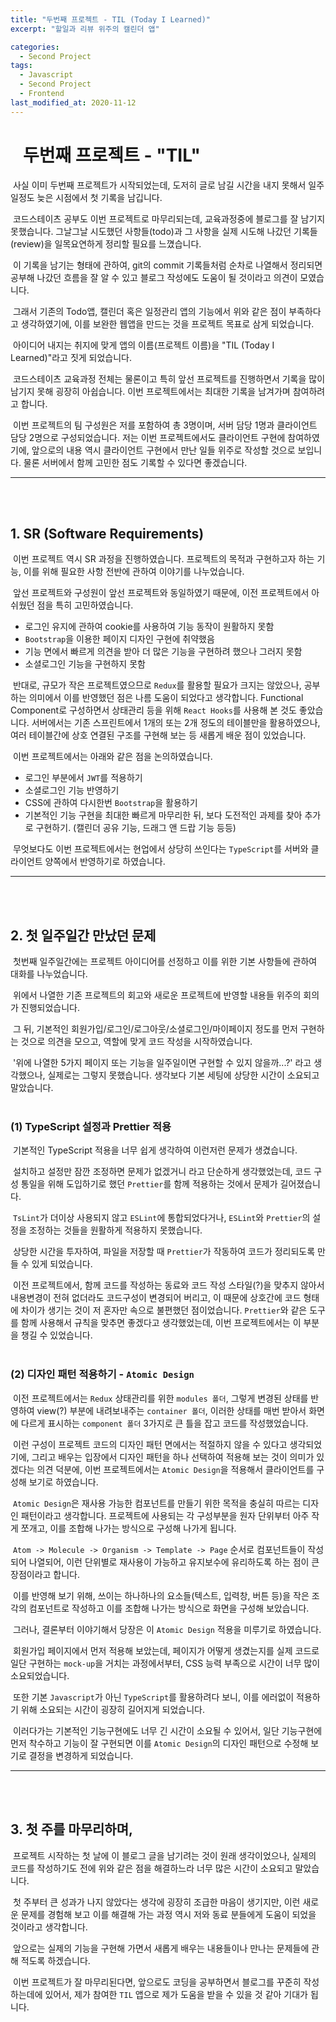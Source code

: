 ```yaml
---
title: "두번째 프로젝트 - TIL (Today I Learned)"
excerpt: "할일과 리뷰 위주의 캘린더 앱"

categories:
  - Second Project
tags:
  - Javascript
  - Second Project
  - Frontend
last_modified_at: 2020-11-12
---
```


# &nbsp;&nbsp; 두번째 프로젝트 - "TIL"

&nbsp;사실 이미 두번째 프로젝트가 시작되었는데, 도저히 글로 남길 시간을 내지 못해서 일주일정도 늦은 시점에서 첫 기록을 남깁니다.

&nbsp;코드스테이츠 공부도 이번 프로젝트로 마무리되는데, 교육과정중에 블로그를 잘 남기지 못했습니다. 그날그날 시도했던 사항들(todo)과 그 사항을 실제 시도해 나갔던 기록들(review)을 일목요연하게 정리할 필요를 느꼈습니다.

&nbsp;이 기록을 남기는 형태에 관하여, git의 commit 기록들처럼 순차로 나열해서 정리되면 공부해 나갔던 흐름을 잘 알 수 있고 블로그 작성에도 도움이 될 것이라고 의견이 모였습니다.

&nbsp;그래서 기존의 Todo앱, 캘린더 혹은 일정관리 앱의 기능에서 위와 같은 점이 부족하다고 생각하였기에, 이를 보완한 웹앱을 만드는 것을 프로젝트 목표로 삼게 되었습니다.

&nbsp;아이디어 내지는 취지에 맞게 앱의 이름(프로젝트 이름)을 "TIL (Today I Learned)"라고 짓게 되었습니다.

&nbsp;코드스테이츠 교육과정 전체는 물론이고 특히 앞선 프로젝트를 진행하면서 기록을 많이 남기지 못해 굉장히 아쉽습니다. 이번 프로젝트에서는 최대한 기록을 남겨가며 참여하려고 합니다.

&nbsp;이번 프로젝트의 팀 구성원은 저를 포함하여 총 3명이며, 서버 담당 1명과 클라이언트 담당 2명으로 구성되었습니다. 저는 이번 프로젝트에서도 클라이언트 구현에 참여하였기에, 앞으로의 내용 역시 클라이언트 구현에서 만난 일들 위주로 작성할 것으로 보입니다. 물론 서버에서 함께 고민한 점도 기록할 수 있다면 좋겠습니다.

---

<br>
<br>

## 1. SR (Software Requirements)

&nbsp;이번 프로젝트 역시 SR 과정을 진행하였습니다. 프로젝트의 목적과 구현하고자 하는 기능, 이를 위해 필요한 사항 전반에 관하여 이야기를 나누었습니다.

&nbsp;앞선 프로젝트와 구성원이 앞선 프로젝트와 동일하였기 때문에, 이전 프로젝트에서 아쉬웠던 점을 특히 고민하였습니다.

- 로그인 유지에 관하여 cookie를 사용하여 기능 동작이 원활하지 못함
- `Bootstrap`을 이용한 페이지 디자인 구현에 취약했음
- 기능 면에서 빠르게 의견을 받아 더 많은 기능을 구현하려 했으나 그러지 못함
- 소셜로그인 기능을 구현하지 못함

&nbsp;반대로, 규모가 작은 프로젝트였으므로 `Redux`를 활용할 필요가 크지는 않았으나, 공부하는 의미에서 이를 반영했던 점은 나름 도움이 되었다고 생각합니다. Functional Component로 구성하면서 상태관리 등을 위해 `React Hooks`를 사용해 본 것도 좋았습니다. 서버에서는 기존 스프린트에서 1개의 또는 2개 정도의 테이블만을 활용하였으나, 여러 테이블간에 상호 연결된 구조를 구현해 보는 등 새롭게 배운 점이 있었습니다.

&nbsp;이번 프로젝트에서는 아래와 같은 점을 논의하였습니다.

- 로그인 부분에서 `JWT`를 적용하기
- 소셜로그인 기능 반영하기
- CSS에 관하여 다시한번 `Bootstrap`을 활용하기
- 기본적인 기능 구현을 최대한 빠르게 마무리한 뒤, 보다 도전적인 과제를 찾아 추가로 구현하기. (캘린더 공유 기능, 드래그 앤 드랍 기능 등등)

&nbsp;무엇보다도 이번 프로젝트에서는 현업에서 상당히 쓰인다는 `TypeScript`를 서버와 클라이언트 양쪽에서 반영하기로 하였습니다.

---

<br>
<br>

## 2. 첫 일주일간 만났던 문제

&nbsp;첫번째 일주일간에는 프로젝트 아이디어를 선정하고 이를 위한 기본 사항들에 관하여 대화를 나누었습니다.

&nbsp;위에서 나열한 기존 프로젝트의 회고와 새로운 프로젝트에 반영할 내용들 위주의 회의가 진행되었습니다.

&nbsp;그 뒤, 기본적인 회원가입/로그인/로그아웃/소셜로그인/마이페이지 정도를 먼저 구현하는 것으로 의견을 모으고, 역할에 맞게 코드 작성을 시작하였습니다.

&nbsp;'위에 나열한 5가지 페이지 또는 기능을 일주일이면 구현할 수 있지 않을까...?' 라고 생각했으나, 실제로는 그렇지 못했습니다. 생각보다 기본 세팅에 상당한 시간이 소요되고 말았습니다.
<br>
<br>

### (1) TypeScript 설정과 Prettier 적용

&nbsp;기본적인 TypeScript 적용을 너무 쉽게 생각하여 이런저런 문제가 생겼습니다.

&nbsp;설치하고 설정만 잠깐 조정하면 문제가 없겠거니 라고 단순하게 생각했었는데, 코드 구성 통일을 위해 도입하기로 했던 `Prettier`를 함께 적용하는 것에서 문제가 길어졌습니다.

&nbsp;`TsLint`가 더이상 사용되지 않고 `ESLint`에 통합되었다거나, `ESLint`와 `Prettier`의 설정을 조정하는 것들을 원활하게 적용하지 못했습니다.

&nbsp;상당한 시간을 투자하여, 파일을 저장할 때 `Prettier`가 작동하여 코드가 정리되도록 만들 수 있게 되었습니다.

&nbsp;이전 프로젝트에서, 함께 코드를 작성하는 동료와 코드 작성 스타일(?)을 맞추지 않아서 내용변경이 전혀 없더라도 코드구성이 변경되어 버리고, 이 때문에 상호간에 코드 형태에 차이가 생기는 것이 저 혼자만 속으로 불편했던 점이었습니다. `Prettier`와 같은 도구를 함께 사용해서 규칙을 맞추면 좋겠다고 생각했었는데, 이번 프로젝트에서는 이 부분을 챙길 수 있었습니다.
<br>
<br>

### (2) 디자인 패턴 적용하기 - `Atomic Design`

&nbsp;이전 프로젝트에서는 `Redux` 상태관리를 위한 `modules 폴더`, 그렇게 변경된 상태를 반영하여 view(?) 부분에 내려보내주는 `container 폴더`, 이러한 상태를 매번 받아서 화면에 다르게 표시하는 `component 폴더` 3가지로 큰 틀을 잡고 코드를 작성했었습니다.

&nbsp;이런 구성이 프로젝트 코드의 디자인 패턴 면에서는 적절하지 않을 수 있다고 생각되었기에, 그리고 배우는 입장에서 디자인 패턴을 하나 선택하여 적용해 보는 것이 의미가 있겠다는 의견 덕분에, 이번 프로젝트에서는 `Atomic Design`을 적용해서 클라이언트를 구성해 보기로 하였습니다.

&nbsp;`Atomic Design`은 재사용 가능한 컴포넌트를 만들기 위한 목적을 충실히 따르는 디자인 패턴이라고 생각합니다. 프로젝트에 사용되는 각 구성부분을 원자 단위부터 아주 작게 쪼개고, 이를 조합해 나가는 방식으로 구성해 나가게 됩니다.

&nbsp;`Atom -> Molecule -> Organism -> Template -> Page` 순서로 컴포넌트들이 작성되어 나열되어, 이런 단위별로 재사용이 가능하고 유지보수에 유리하도록 하는 점이 큰 장점이라고 합니다.

&nbsp;이를 반영해 보기 위해, 쓰이는 하나하나의 요소들(텍스트, 입력창, 버튼 등)을 작은 조각의 컴포넌트로 작성하고 이를 조합해 나가는 방식으로 화면을 구성해 보았습니다.

&nbsp;그러나, 결론부터 이야기해서 당장은 이 `Atomic Design` 적용을 미루기로 하였습니다.

&nbsp;회원가입 페이지에서 먼저 적용해 보았는데, 페이지가 어떻게 생겼는지를 실제 코드로 일단 구현하는 `mock-up`을 거치는 과정에서부터, CSS 능력 부족으로 시간이 너무 많이 소요되었습니다.

&nbsp;또한 기본 `Javascript`가 아닌 `TypeScript`를 활용하려다 보니, 이를 에러없이 적용하기 위해 소요되는 시간이 굉장히 길어지게 되었습니다.

&nbsp;이러다가는 기본적인 기능구현에도 너무 긴 시간이 소요될 수 있어서, 일단 기능구현에 먼저 착수하고 기능이 잘 구현되면 이를 `Atomic Design`의 디자인 패턴으로 수정해 보기로 결정을 변경하게 되었습니다.

---

<br>
<br>

## 3. 첫 주를 마무리하며,

&nbsp;프로젝트 시작하는 첫 날에 이 블로그 글을 남기려는 것이 원래 생각이었으나, 실제의 코드를 작성하기도 전에 위와 같은 점을 해결하느라 너무 많은 시간이 소요되고 말았습니다.

&nbsp;첫 주부터 큰 성과가 나지 않았다는 생각에 굉장히 조급한 마음이 생기지만, 이런 새로운 문제를 경험해 보고 이를 해결해 가는 과정 역시 저와 동료 분들에게 도움이 되었을 것이라고 생각합니다.

&nbsp;앞으로는 실제의 기능을 구현해 가면서 새롭게 배우는 내용들이나 만나는 문제들에 관해 적도록 하겠습니다.

&nbsp;이번 프로젝트가 잘 마무리된다면, 앞으로도 코딩을 공부하면서 블로그를 꾸준히 작성하는데에 있어서, 제가 참여한 `TIL` 앱으로 제가 도움을 받을 수 있을 것 같아 기대가 됩니다.
